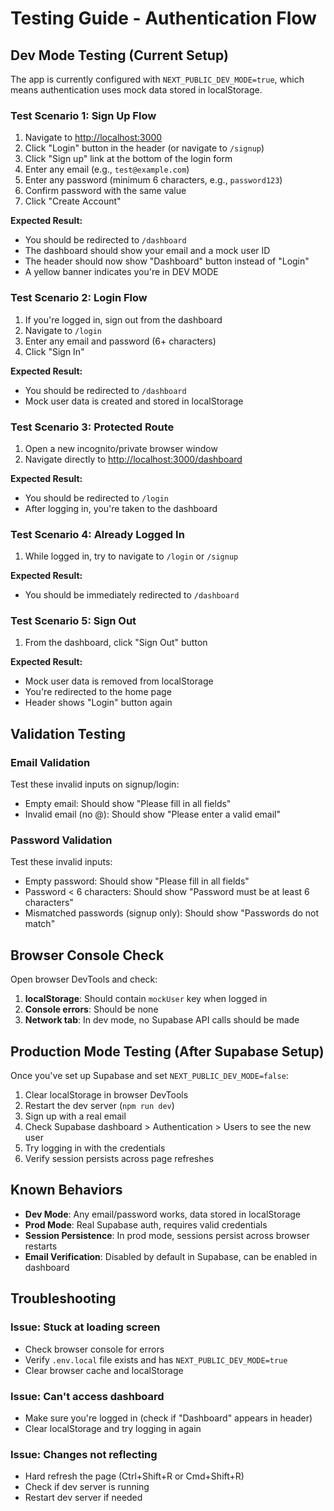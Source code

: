 # Testing Guide - Authentication Flow

## Dev Mode Testing (Current Setup)

The app is currently configured with `NEXT_PUBLIC_DEV_MODE=true`, which means authentication uses mock data stored in localStorage.

### Test Scenario 1: Sign Up Flow

1. Navigate to [http://localhost:3000](http://localhost:3000)
2. Click "Login" button in the header (or navigate to `/signup`)
3. Click "Sign up" link at the bottom of the login form
4. Enter any email (e.g., `test@example.com`)
5. Enter any password (minimum 6 characters, e.g., `password123`)
6. Confirm password with the same value
7. Click "Create Account"

**Expected Result:**
- You should be redirected to `/dashboard`
- The dashboard should show your email and a mock user ID
- The header should now show "Dashboard" button instead of "Login"
- A yellow banner indicates you're in DEV MODE

### Test Scenario 2: Login Flow

1. If you're logged in, sign out from the dashboard
2. Navigate to `/login`
3. Enter any email and password (6+ characters)
4. Click "Sign In"

**Expected Result:**
- You should be redirected to `/dashboard`
- Mock user data is created and stored in localStorage

### Test Scenario 3: Protected Route

1. Open a new incognito/private browser window
2. Navigate directly to [http://localhost:3000/dashboard](http://localhost:3000/dashboard)

**Expected Result:**
- You should be redirected to `/login`
- After logging in, you're taken to the dashboard

### Test Scenario 4: Already Logged In

1. While logged in, try to navigate to `/login` or `/signup`

**Expected Result:**
- You should be immediately redirected to `/dashboard`

### Test Scenario 5: Sign Out

1. From the dashboard, click "Sign Out" button

**Expected Result:**
- Mock user data is removed from localStorage
- You're redirected to the home page
- Header shows "Login" button again

## Validation Testing

### Email Validation

Test these invalid inputs on signup/login:
- Empty email: Should show "Please fill in all fields"
- Invalid email (no @): Should show "Please enter a valid email"

### Password Validation

Test these invalid inputs:
- Empty password: Should show "Please fill in all fields"
- Password < 6 characters: Should show "Password must be at least 6 characters"
- Mismatched passwords (signup only): Should show "Passwords do not match"

## Browser Console Check

Open browser DevTools and check:
1. **localStorage**: Should contain `mockUser` key when logged in
2. **Console errors**: Should be none
3. **Network tab**: In dev mode, no Supabase API calls should be made

## Production Mode Testing (After Supabase Setup)

Once you've set up Supabase and set `NEXT_PUBLIC_DEV_MODE=false`:

1. Clear localStorage in browser DevTools
2. Restart the dev server (`npm run dev`)
3. Sign up with a real email
4. Check Supabase dashboard > Authentication > Users to see the new user
5. Try logging in with the credentials
6. Verify session persists across page refreshes

## Known Behaviors

- **Dev Mode**: Any email/password works, data stored in localStorage
- **Prod Mode**: Real Supabase auth, requires valid credentials
- **Session Persistence**: In prod mode, sessions persist across browser restarts
- **Email Verification**: Disabled by default in Supabase, can be enabled in dashboard

## Troubleshooting

### Issue: Stuck at loading screen
- Check browser console for errors
- Verify `.env.local` file exists and has `NEXT_PUBLIC_DEV_MODE=true`
- Clear browser cache and localStorage

### Issue: Can't access dashboard
- Make sure you're logged in (check if "Dashboard" appears in header)
- Clear localStorage and try logging in again

### Issue: Changes not reflecting
- Hard refresh the page (Ctrl+Shift+R or Cmd+Shift+R)
- Check if dev server is running
- Restart dev server if needed
